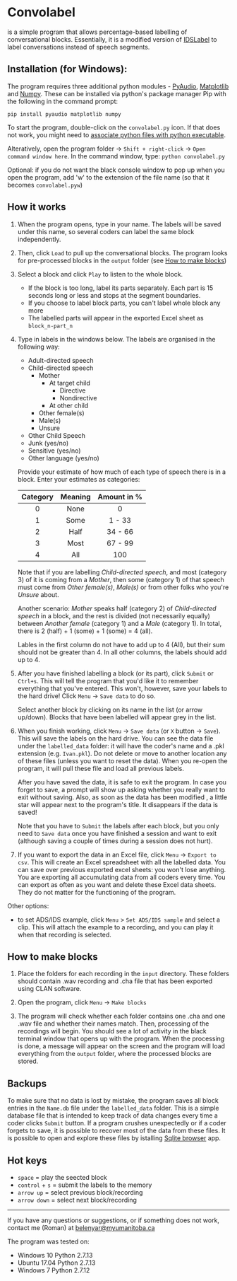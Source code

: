 
# Convolabel
is a simple program that allows percentage-based labelling of conversational blocks. Essentially, it is a modified version of [IDSLabel](https://github.com/babylanguagelab/bll_app/tree/master/src/app/IDSLabel/client) to label conversations instead of speech segments.

## Installation (for Windows):

The program requires three additional python modules - [PyAudio](https://people.csail.mit.edu/hubert/pyaudio/), [Matplotlib](https://matplotlib.org/) and [Numpy](http://www.numpy.org/). These can be installed via python's package manager Pip with the following in the command prompt:
```
pip install pyaudio matplotlib numpy
```
To start the program, double-click on the `convolabel.py` icon. If that does not work, you might need to [associate python files with python executable](https://docs.python.org/2/using/windows.html#executing-scripts).

Alteratively, open the program folder -> `Shift + right-click` -> `Open command window here`. In the command window, type: `python convolabel.py`

Optional: if you do not want the black console window to pop up when you open the program, add 'w' to the extension of the file name (so that it becomes `convolabel.pyw`)

## How it works

1. When the program opens, type in your name. The labels will be saved under this name, so several coders can label the same block independently.

2. Then, click `Load` to pull up the conversational blocks. The program looks for pre-processed blocks in the `output` folder (see [How to make blocks](#how-to-make-blocks))

3. Select a block and click `Play` to listen to the whole block.

   * If the block is too long, label its parts separately. Each part is 15 seconds long or less and stops at the segment boundaries.
   * If you choose to label block parts, you can't label whole block any more
   * The labelled parts will appear in the exported Excel sheet as `block_n-part_n`

4. Type in labels in the windows below. The labels are organised in the following way:

   * Adult-directed speech
   * Child-directed speech
       * Mother
           * At target child
               * Directive
               * Nondirective
           * At other child
       * Other female(s)
       * Male(s)
       * Unsure
   * Other Child Speech
   * Junk (yes/no)
   * Sensitive (yes/no)
   * Other language (yes/no)


   Provide your estimate of how much of each type of speech there is in a block. Enter your estimates as categories:

   | Category | Meaning | Amount in % |
   | :---: | :---: | :---: |
   | 0 | None | 0 |
   | 1 | Some | 1 - 33 |
   | 2 | Half | 34 - 66 |
   | 3 | Most | 67 - 99 |
   | 4 | All | 100 |

   Note that if you are labelling *Child-directed speech*, and most (category 3) of it is coming from a *Mother*, then some (category 1) of that speech must come from *Other female(s)*, *Male(s)* or from other folks who you're *Unsure* about.

   Another scenario: *Mother* speaks half (category 2) of *Child-directed speech* in a block, and the rest is divided (not necessarily equally) between *Another female* (category 1) and a *Male* (category 1). In total, there is 2 (half) + 1 (some) + 1 (some) = 4 (all).

   Lables in the first column do not have to add up to 4 (All), but their sum should not be greater than 4. In all other columns, the labels should add up to 4.


5. After you have finished labelling a block (or its part), click `Submit` or `Сtrl+s`. This will tell the program that you'd like it to remember everything that you've entered. This won't, however, save your labels to the hard drive! Click `Menu` -> `Save data` to do so.

   Select another block by clicking on its name in the list (or arrow up/down). Blocks that have been labelled will appear grey in the list.

6. When you finish working, click `Menu` -> `Save data` (or `X` button -> `Save`). This will save the labels on the hard drive. You can see the data file under the `labelled_data` folder: it will have the coder's name and a .pkl extension (e.g. `Ivan.pkl`). Do not delete or move to another location any of these files (unless you want to reset the data). When you re-open the program, it will pull these file and load all previous labels.

   After you have saved the data, it is safe to exit the program. In case you forget to save, a prompt will show up asking whether you really want to exit without saving. Also, as soon as the data has been modified , a little star will appear next to the program's title. It disappears if the data is saved!

   Note that you have to `Submit` the labels after each block, but you only need to `Save data` once you have finished a session and want to exit (although saving a couple of times during a session does not hurt).

7. If you want to export the data in an Excel file, click `Menu` -> `Export to csv`. This will create an Excel spreadsheet with all the labelled data. You can save over previous exported excel sheets: you won't lose anything. You are exporting all accumulating data from all coders every time. You can export as often as you want and delete these Excel data sheets. They do not matter for the functioning of the program.


Other options:

- to set ADS/IDS example, click `Menu` > `Set ADS/IDS sample` and select a clip. This will attach the example to a recording, and you can play it when that recording is selected.



## How to make blocks

1. Place the folders for each recording in the `input` directory. These folders should contain .wav recording and .cha file that has been exported using CLAN software.

2. Open the program, click `Menu` -> `Make blocks`

3. The program will check whether each folder contains one .cha and one .wav file and whether their names match. Then, processing of the recordings will begin. You should see a lot of activity in the black terminal window that opens up with the program. When the processing is done, a message will appear on the screen and the program will load everything from the `output` folder, where the processed blocks are stored.


## Backups

To make sure that no data is lost by mistake, the program saves all block entries in the `Name.db` file under the `labelled_data` folder. This is a simple database file that is intended to keep track of data changes every time a coder clicks `Submit` button. If a program crushes unexpectedly or if a coder forgets to save, it is possible to recover most of the data from these files. It is possible to open and explore these files by istalling [Sqlite browser](http://sqlitebrowser.org/) app.


## Hot keys

- `space`			        = play the seected block
- `control` + `s`		    = submit the labels to the memory
- `arrow up`        	    = select previous block/recording
- `arrow down`				= select next block/recording

----------------------------------------------------------------------

If you have any questions or suggestions, or if something does not work, contact me (Roman) at belenyar@myumanitoba.ca

The program was tested on:
- Windows 10 Python 2.7.13
- Ubuntu 17.04 Python 2.7.13
- Windows 7 Python 2.7.12
